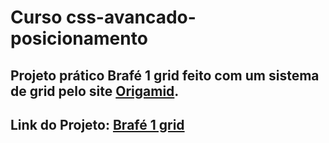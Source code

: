 # Curso css-avancado-posicionamento

## Projeto prático Brafé 1 grid feito com um sistema de grid pelo site [Origamid](https://www.origamid.com/curso/css-avancado-posicionamento).

## Link do Projeto: [Brafé 1 grid](https://marcelo-rafael.github.io/css-grid-brafe-1/)
